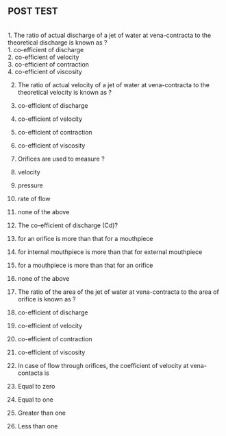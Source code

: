 ## <b> POST TEST </b>
<br>
1. The ratio of actual discharge of a jet of water at vena-contracta to the theoretical discharge is known as ?<br>
1. co-efficient of discharge<br>
2. co-efficient of velocity<br>
3. co-efficient of contraction<br>
4. co-efficient of viscosity<br>

2. The ratio of actual velocity of a jet of water at vena-contracta to the theoretical velocity is known as ?<br>
1. co-efficient of discharge<br>
2. co-efficient of velocity<br>
3. co-efficient of contraction<br>
4. co-efficient of viscosity<br>

3. Orifices are used to measure ?<br>
1. velocity<br>
2. pressure<br>
3. rate of flow<br>
4. none of the above<br>

4. The co-efficient of discharge (Cd)?<br>
1. for an orifice is more than that for a mouthpiece<br>
2. for internal mouthpiece is more than that for external mouthpiece<br>
3. for a mouthpiece is more than that for an orifice<br>
4. none of the above<br>

5. The ratio of the area of the jet of water at vena-contracta to the area of orifice is known as ?<br>
1. co-efficient of discharge<br>
2. co-efficient of velocity<br>
3. co-efficient of contraction<br>
4. co-efficient of viscosity<br>

6. In case of flow through orifices, the coefficient of velocity at vena-contacta is<br>
1.	Equal to zero<br>
2.	Equal to one<br>
3.	Greater than one<br>
4.	Less than one<br>



